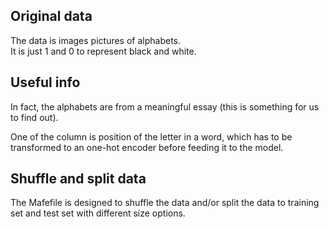 Original data
----------------

The data is images pictures of alphabets.  
It is just 1 and 0 to represent black and white.


Useful info
-------------------

In fact, the alphabets are from a meaningful essay (this is something for us to find out).

One of the column is position of the letter in a word,
which has to be transformed to an one-hot encoder before feeding it to the model.


Shuffle and split data
---------------------------

The Mafefile is designed to shuffle the data and/or split the data to training set and test set with different size options.
